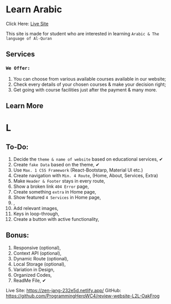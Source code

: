 # Learn Arabic 

Click Here: [Live Site](https://zen-jang-232e5d.netlify.app/)

This site is made for student who are interested in learning `Arabic & The language of Al-Quran`

## Services

### `We Offer:`
1. You can choose from various available courses available in our website;
2. Check every details of your chosen courses & make your decision right;
3. Get going with course facilities just after the payment & many more.

## Learn More

# L

## To-Do:

1. Decide the `theme & name of website` based on educational services, ✔
2. Create `fake Data` based on the theme, ✔
3. Use `Max. 1 CSS Framework` (React-Bootstarp, Material UI etc.)
4. Create navigation with `Min. 4 Route`, (Home, About, Services, Extra)
5. Make `Header & Footer` stays in every route,
6. Show a broken link `404 Error` page,
7. Create something `extra` in Home page,
8. Show featured `4 Services` in Home page,
9. ,
10. Add relevant images,
11. Keys in loop-through,
12. Create a button with active functionality,

## Bonus:

1. Responsive (optional),
2. Context API (optional),
3. Dynamic Route (optional),
4. Local Storage (optional),
5. Variation in Design,
6. Organized Codes,
7. ReadMe File, ✔

Live Site: https://zen-jang-232e5d.netlify.app/
GitHub: https://github.com/ProgrammingHeroWC4/review-website-L2L-OakFrog